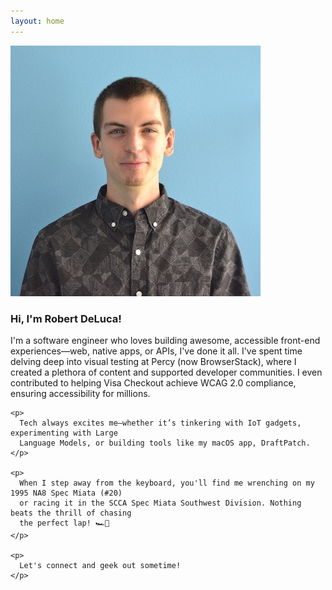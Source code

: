 ```yaml
---
layout: home
---
```


<div class="bio-container">
  <div class="image">
    <img alt="Robert DeLuca Portrait" src="assets/images/robert-deluca-bio-portrait.jpg" />
  </div>
  <div class="bio">
    <h3 class="headline">
      Hi, I'm <span>Robert DeLuca</span>!
    </h3>
    <p>
      I'm a software engineer who loves building awesome, accessible front-end experiences—web,
      native apps, or APIs, I've done it all. I've spent time delving deep into visual testing at Percy
      (now BrowserStack), where I created a plethora of content and supported developer communities. I
      even contributed to helping Visa Checkout achieve WCAG 2.0 compliance, ensuring accessibility for
      millions.
    </p>

    <p>
      Tech always excites me—whether it’s tinkering with IoT gadgets, experimenting with Large
      Language Models, or building tools like my macOS app, DraftPatch.
    </p>

    <p>
      When I step away from the keyboard, you'll find me wrenching on my 1995 NA8 Spec Miata (#20)
      or racing it in the SCCA Spec Miata Southwest Division. Nothing beats the thrill of chasing
      the perfect lap! 🏎️🏁
    </p>

    <p>
      Let's connect and geek out sometime!
    </p>
  </div>
</div>

